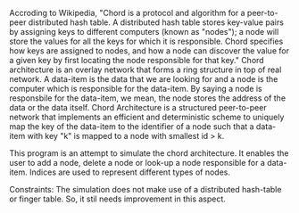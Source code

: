 Accroding to Wikipedia, "Chord is a protocol and algorithm for a peer-to-peer distributed hash table. A distributed hash table stores key-value pairs by assigning keys to different computers (known as "nodes"); a node will store the values for all the keys for which it is responsible. Chord specifies how keys are assigned to nodes, and how a node can discover the value for a given key by first locating the node responsible for that key." Chord architecture is an overlay network that forms a ring structure in top of real network. A data-item is the data that we are looking for and a node is the computer which is responsible for the data-item. By saying a node is responsbile for the data-item, we mean, the node stores the address of the data or the data itself. Chord Architecture is a structured peer-to-peer network that implements an efficient	and	deterministic scheme to uniquely map the key of the data-item to the identifier of a node such that a data-item with key "k"	is mapped to a	node with smallest id	> k.

This program is an attempt to simulate the chord architecture. It enables the user to add a node, delete a node or look-up a node responsible for a data-item. Indices are used to represent different types of nodes.

Constraints: The simulation does not make use of a distributed hash-table or finger table. So, it stil needs improvement in this aspect.
